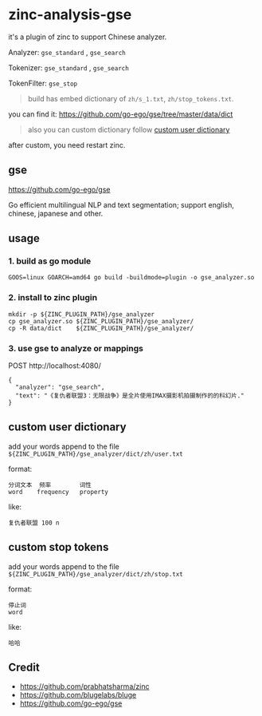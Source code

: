 # zinc-analysis-gse

it's a plugin of zinc to support Chinese analyzer.

Analyzer: `gse_standard` , `gse_search`

Tokenizer: `gse_standard` , `gse_search`

TokenFilter: `gse_stop`

> build has embed dictionary of `zh/s_1.txt`, `zh/stop_tokens.txt`.

you can find it: https://github.com/go-ego/gse/tree/master/data/dict

> also you can custom dictionary follow [custom user dictionary](#custom-user-dictionary)

after custom, you need restart zinc.

## gse

https://github.com/go-ego/gse

Go efficient multilingual NLP and text segmentation; support english, chinese, japanese and other.

## usage

### 1. build as go module

```shell
GOOS=linux GOARCH=amd64 go build -buildmode=plugin -o gse_analyzer.so
```

### 2. install to zinc plugin

```
mkdir -p ${ZINC_PLUGIN_PATH}/gse_analyzer
cp gse_analyzer.so ${ZINC_PLUGIN_PATH}/gse_analyzer/
cp -R data/dict    ${ZINC_PLUGIN_PATH}/gse_analyzer/
```

### 3. use gse to analyze or mappings

POST http://localhost:4080/
```
{
  "analyzer": "gse_search",
  "text": "《复仇者联盟3：无限战争》是全片使用IMAX摄影机拍摄制作的的科幻片."
}
```

## custom user dictionary

add your words append to the file `${ZINC_PLUGIN_PATH}/gse_analyzer/dict/zh/user.txt`

format:

```
分词文本  频率        词性
word    frequency   property
```

like:

```
复仇者联盟 100 n
```

## custom stop tokens

add your words append to the file `${ZINC_PLUGIN_PATH}/gse_analyzer/dict/zh/stop.txt`

format:

```
停止词
word
```

like:

```
哈哈
```

## Credit

* https://github.com/prabhatsharma/zinc
* https://github.com/blugelabs/bluge
* https://github.com/go-ego/gse
